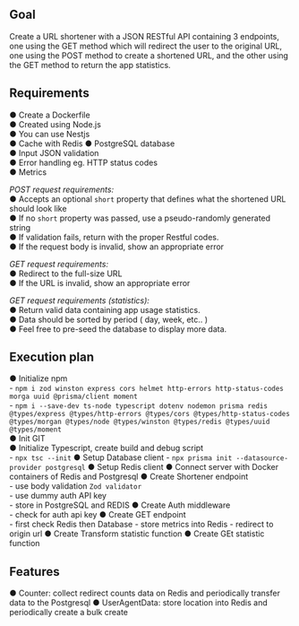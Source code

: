 **Goal**  
-
Create a URL shortener with a JSON RESTful API containing 3 endpoints, one using the GET method which will redirect the user to the original URL, one using the POST method to create a shortened URL, and the other using the GET method to return the app statistics.

**Requirements**  
-
● Create a Dockerfile  
● Created using Node.js  
● You can use Nestjs  
● Cache with Redis
● PostgreSQL database  
● Input JSON validation  
● Error handling eg. HTTP status codes  
● Metrics  

*POST request requirements:*  
● Accepts an optional `short` property that defines what the shortened URL should look like  
● If no `short` property was passed, use a pseudo-randomly generated string  
● If validation fails, return with the proper Restful codes.  
● If the request body is invalid, show an appropriate error  

*GET request requirements:*  
● Redirect to the full-size URL  
● If the URL is invalid, show an appropriate error  

*GET request requirements (statistics):*  
● Return valid data containing app usage statistics.  
● Data should be sorted by period ( day, week, etc.. )  
● Feel free to pre-seed the database to display more data.  

**Execution plan** 
- 
● Initialize npm  
    - `npm i zod winston express cors helmet http-errors http-status-codes morga uuid @prisma/client moment`  
    - `npm i --save-dev ts-node typescript dotenv nodemon prisma redis @types/express @types/http-errors @types/cors @types/http-status-codes @types/morgan @types/node @types/winston @types/redis @types/uuid @types/moment`  
● Init GIT  
● Initialize Typescript, create build and debug script  
    - `npx tsc --init`
● Setup Database client
    - `npx prisma init --datasource-provider postgresql`
● Setup Redis client
● Connect server with Docker containers of Redis and Postgresql 
● Create Shortener endpoint  
    - use body validation `Zod validator`  
    - use dummy auth API key  
    - store in PostgreSQL and REDIS 
● Create Auth middleware  
    - check for auth api key
● Create GET endpoint  
    - first check Redis then Database
    - store metrics into Redis
    - redirect to origin url
● Create Transform statistic function
● Create GEt statistic function

**Features**
- 
● Counter: collect redirect counts data on Redis and periodically transfer data to the Postgresql
● UserAgentData: store location into Redis and periodically create a bulk create